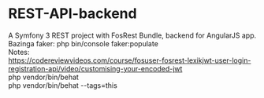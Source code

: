 REST-API-backend
==========

A Symfony 3 REST project with FosRest Bundle, backend for AngularJS app.
<br>
Bazinga faker:
php bin/console faker:populate
<br>
Notes:
<br>
https://codereviewvideos.com/course/fosuser-fosrest-lexikjwt-user-login-registration-api/video/customising-your-encoded-jwt
<br>
php vendor/bin/behat
<br>
php vendor/bin/behat --tags=this


